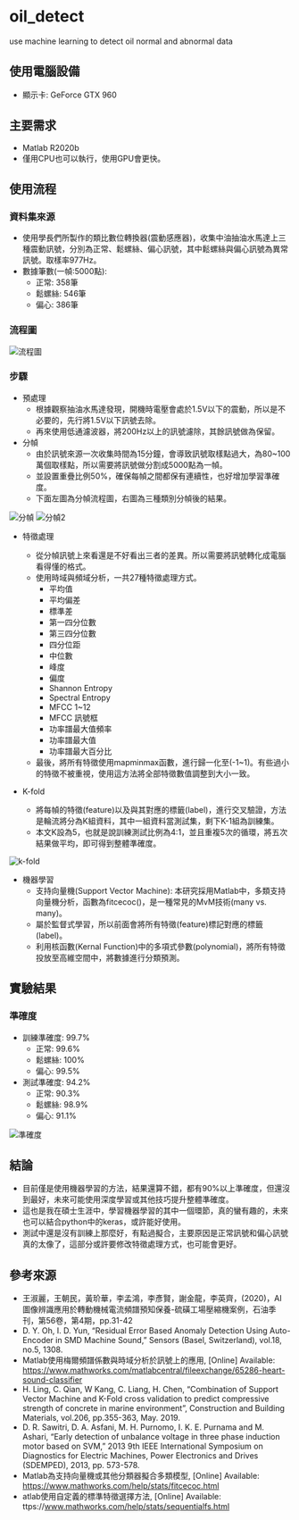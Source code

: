 # oil_detect
use machine learning to detect oil normal and abnormal data

## 使用電腦設備
- 顯示卡: GeForce GTX 960

## 主要需求
- Matlab R2020b
- 僅用CPU也可以執行，使用GPU會更快。

## 使用流程

### 資料集來源
- 使用學長們所製作的類比數位轉換器(震動感應器)，收集中油抽油水馬達上三種震動訊號，分別為正常、鬆螺絲、偏心訊號，其中鬆螺絲與偏心訊號為異常訊號。取樣率977Hz。
- 數據筆數(一幀:5000點):
  - 正常: 358筆
  - 鬆螺絲: 546筆
  - 偏心: 386筆

### 流程圖

![流程圖]

### 步驟
- 預處理
  - 根據觀察抽油水馬達發現，開機時電壓會處於1.5V以下的震動，所以是不必要的，先行將1.5V以下訊號去除。
  - 再來使用低通濾波器，將200Hz以上的訊號濾除，其餘訊號做為保留。  
- 分幀
  - 由於訊號來源一次收集時間為15分鐘，會導致訊號取樣點過大，為80~100萬個取樣點，所以需要將訊號做分割成5000點為一幀。
  - 並設置重疊比例50%，確保每幀之間都保有連續性，也好增加學習準確度。
  - 下面左圖為分幀流程圖，右圖為三種類別分幀後的結果。

![分幀]
![分幀2]

- 特徵處理
  - 從分幀訊號上來看還是不好看出三者的差異。所以需要將訊號轉化成電腦看得懂的格式。
  - 使用時域與頻域分析，一共27種特徵處理方式。 
    - 平均值
    - 平均偏差
    - 標準差
    - 第一四分位數
    - 第三四分位數
    - 四分位距
    - 中位數
    - 峰度
    - 偏度
    - Shannon Entropy
    - Spectral Entropy
    - MFCC 1~12 
    - MFCC 訊號框
    - 功率譜最大值頻率
    - 功率譜最大值
    - 功率譜最大百分比
  - 最後，將所有特徵使用mapminmax函數，進行歸一化至(-1~1)。有些過小的特徵不被重視，使用這方法將全部特徵數值調整到大小一致。
    
- K-fold
  - 將每幀的特徵(feature)以及與其對應的標籤(label)，進行交叉驗證，方法是輪流將分為K組資料，其中一組資料當測試集，剩下K-1組為訓練集。
  - 本文K設為5，也就是說訓練測試比例為4:1，並且重複5次的循環，將五次結果做平均，即可得到整體準確度。
  
![k-fold]    

- 機器學習
  - 支持向量機(Support Vector Machine): 本研究採用Matlab中，多類支持向量機分析，函數為fitcecoc()，是一種常見的MvM技術(many vs. many)。
  - 屬於監督式學習，所以前面會將所有特徵(feature)標記對應的標籤(label)。
  - 利用核函數(Kernal Function)中的多項式參數(polynomial)，將所有特徵投放至高維空間中，將數據進行分類預測。
  
## 實驗結果

### 準確度
- 訓練準確度: 99.7%
  - 正常: 99.6%
  - 鬆螺絲: 100%
  - 偏心: 99.5%
- 測試準確度: 94.2%
  - 正常: 90.3%
  - 鬆螺絲: 98.9%
  - 偏心: 91.1%
  
![準確度]

## 結論
- 目前僅是使用機器學習的方法，結果還算不錯，都有90%以上準確度，但還沒到最好，未來可能使用深度學習或其他技巧提升整體準確度。
- 這也是我在碩士生涯中，學習機器學習的其中一個環節，真的蠻有趣的，未來也可以結合python中的keras，或許能好使用。
- 測試中還是沒有訓練上那麼好，有點過擬合，主要原因是正常訊號和偏心訊號真的太像了，這部分或許要修改特徵處理方式，也可能會更好。

## 參考來源
-  王淑麗，王朝民，黃玠華，李孟鴻，李彥賢，謝金龍，李英齊，(2020)，AI 圖像辨識應用於轉動機械電流頻譜預知保養-硫磺工場壓縮機案例，石油季刊，第56卷，第4期，pp.31-42
- D. Y. Oh, I. D. Yun, “Residual Error Based Anomaly Detection Using Auto-Encoder in SMD Machine Sound,” Sensors (Basel, Switzerland), vol.18, no.5, 1308.
- Matlab使用梅爾頻譜係數與時域分析於訊號上的應用, [Online] Available: https://www.mathworks.com/matlabcentral/fileexchange/65286-heart-sound-classifier
- H. Ling, C. Qian, W Kang, C. Liang, H. Chen, “Combination of Support Vector Machine and K-Fold cross validation to predict compressive strength of concrete in marine environment”, Construction and Building Materials, vol.206, pp.355-363, May. 2019.
- D. R. Sawitri, D. A. Asfani, M. H. Purnomo, I. K. E. Purnama and M. Ashari, “Early detection of unbalance voltage in three phase induction motor based on SVM,” 2013 9th IEEE International Symposium on Diagnostics for Electric Machines, Power Electronics and Drives (SDEMPED), 2013, pp. 573-578.
- Matlab為支持向量機或其他分類器擬合多類模型, [Online] Available: https://www.mathworks.com/help/stats/fitcecoc.html
- atlab使用自定義的標準特徵選擇方法, [Online] Available: ttps://www.mathworks.com/help/stats/sequentialfs.html






[流程圖]:/picture/流程圖.png
[分幀]:/picture/分幀.png
[分幀2]:/picture/分幀2.png
[k-fold]:/picture/k-fold.png
[準確度]:/picture/準確度.jpg
